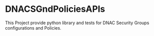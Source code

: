# DNACSGndPoliciesAPIs
This Project provide python library and tests for DNAC Security Groups configurations and Policies.
